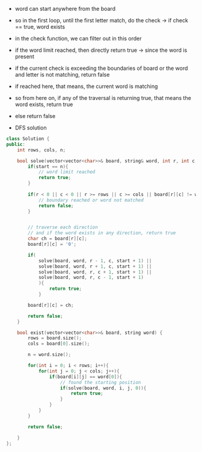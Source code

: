 - word can start anywhere from the board
- so in the first loop, until the first letter match, do the check -> if check == true, word exists
- in the check function, we can filter out in this order
- if the word limit reached, then directly return true -> since the word is present
- if the current check is exceeding the boundaries of board or the word and letter is not matching, return false
- if reached here, that means, the current word is matching
- so from here on, if any of the traversal is returning true, that means the word exists, return true
- else return false
  
- DFS solution
```c++
class Solution {
public:
    int rows, cols, n;

    bool solve(vector<vector<char>>& board, string& word, int r, int c, int start){
        if(start == n){
            // word limit reached
            return true; 
        }
        
        if(r < 0 || c < 0 || r >= rows || c >= cols || board[r][c] != word[start]){
            // boundary reached or word not matched
            return false; 
        }


        // traverse each direction
        // and if the word exists in any direction, return true
        char ch = board[r][c];
        board[r][c] = '0';

        if(
            solve(board, word, r - 1, c, start + 1) || 
            solve(board, word, r + 1, c, start + 1) || 
            solve(board, word, r, c + 1, start + 1) || 
            solve(board, word, r, c - 1, start + 1)
            ){
                return true; 
            }

        board[r][c] = ch;

        return false;
    }

    bool exist(vector<vector<char>>& board, string word) {
        rows = board.size(); 
        cols = board[0].size();

        n = word.size(); 

        for(int i = 0; i < rows; i++){
            for(int j = 0; j < cols; j++){
                if(board[i][j] == word[0]){
                    // found the starting position
                    if(solve(board, word, i, j, 0)){
                        return true;
                    }
                }
            }
        }

        return false;

    }
};
```
